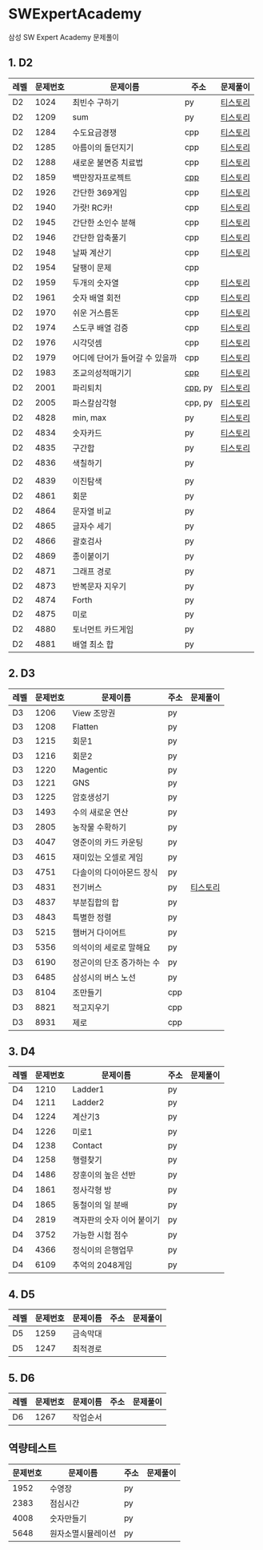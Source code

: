 # SWExpertAcademy
삼성 SW Expert Academy 문제풀이

## 1. D2


레벨 |문제번호| 문제이름 | 주소 | 문제풀이
--------|--------|--------|--------- | --------
D2 |1024| 최빈수 구하기 | py | [티스토리](https://mungto.tistory.com/126) 
D2 |1209| sum | py | [티스토리](https://mungto.tistory.com/127) 
D2 |1284| 수도요금경쟁 | cpp | [티스토리](https://mungto.tistory.com/123) 
D2 |1285| 아름이의 돌던지기 | cpp | [티스토리](https://mungto.tistory.com/122) 
D2 |1288| 새로운 불면증 치료법 | cpp | [티스토리](https://mungto.tistory.com/121) 
D2 |1859| 백만장자프로젝트 | [cpp](https://github.com/daum7766/SWExpertAcademy/blob/master/D2/D2_1859.cpp) | [티스토리](https://mungto.tistory.com/20) 
D2 |1926| 간단한 369게임 | cpp | [티스토리](https://mungto.tistory.com/109) 
D2 |1940| 가랏! RC카! | cpp | [티스토리](https://mungto.tistory.com/120) 
D2 |1945| 간단한 소인수 분해 | cpp | [티스토리](https://mungto.tistory.com/119) 
D2 |1946| 간단한 압축풀기 | cpp | [티스토리](https://mungto.tistory.com/118) 
D2 |1948| 날짜 계산기 | cpp | [티스토리](https://mungto.tistory.com/117) 
D2 |1954| 달팽이 문제 | cpp |  
D2 |1959| 두개의 숫자열 | cpp | [티스토리](https://mungto.tistory.com/116) 
D2 |1961| 숫자 배열 회전 | cpp | [티스토리](https://mungto.tistory.com/115) 
D2 |1970| 쉬운 거스름돈 | cpp | [티스토리](https://mungto.tistory.com/114) 
D2 |1974| 스도쿠 배열 검증 | cpp | [티스토리](https://mungto.tistory.com/113) 
D2 |1976| 시각덧셈 | cpp | [티스토리](https://mungto.tistory.com/112) 
D2 |1979| 어디에 단어가 들어갈 수 있을까 | cpp | [티스토리](https://mungto.tistory.com/111) 
D2|1983|조교의성적매기기|[cpp](https://github.com/daum7766/SWExpertAcademy/blob/master/D2/D2_1983.cpp)|[티스토리](https://mungto.tistory.com/24)
D2|2001|파리퇴치|[cpp](https://github.com/daum7766/SWExpertAcademy/commit/1b65d74c0a3be3fe3477831327f334975b89b562), py|[티스토리](https://mungto.tistory.com/23)
 D2   | 2005     | 파스칼삼각형                   | cpp, py                                                      | [티스토리](https://mungto.tistory.com/110) 
 D2   | 4828     | min, max                       | py                                                          | [티스토리](https://mungto.tistory.com/131) 
 D2   | 4834     | 숫자카드                       | py                                                           | [티스토리](https://mungto.tistory.com/129) 
 D2   | 4835     | 구간합                         | py                                                           | [티스토리](https://mungto.tistory.com/130) 
 D2   | 4836     | 색칠하기                       | py                                                           |                                            
      |          |                                |                                                              |                                            
 D2   | 4839     | 이진탐색                       | py                                                           |                                            
 D2   | 4861     | 회문                           | py                                                           |                                            
 D2   | 4864     | 문자열 비교                    | py                                                           |                                            
 D2   | 4865     | 글자수 세기                    | py                                                           |                                            
 D2   | 4866     | 괄호검사                       | py                                                           |                                            
 D2   | 4869     | 종이붙이기                     | py                                                           |                                            
 D2   | 4871     | 그래프 경로                    | py                                                           |                                            
 D2   | 4873     | 반복문자 지우기                | py                                                           |                                            
 D2   | 4874     | Forth                          | py                                                           |                                            
 D2   | 4875     | 미로                           | py                                                           |                                            
 D2   | 4880     | 토너먼트 카드게임              | py                                                           |                                            
 D2   | 4881     | 배열 최소 합                   | py                                                           |                                            



## 2. D3
레벨 |문제번호| 문제이름 | 주소 | 문제풀이
--------|--------|--------|--------- | --------
D3 |1206| View 조망권 | py | 
D3 |1208| Flatten | py | 
D3 |1215| 회문1 | py | 
D3 |1216| 회문2 | py | 
D3 |1220| Magentic | py | 
D3 |1221| GNS | py | 
D3 |1225| 암호생성기 | py | 
D3 |1493| 수의 새로운 연산 | py | 
D3 |2805| 농작물 수확하기 | py | 
D3 |4047| 영준이의 카드 카운팅 | py | 
D3 |4615| 재미있는 오셀로 게임 | py | 
D3 |4751| 다솔이의 다이아몬드 장식 | py | 
D3|4831|전기버스|py|[티스토리](https://mungto.tistory.com/128)
D3|4837|부분집합의 합|py|
D3|4843|특별한 정렬|py|
D3|5215|햄버거 다이어트|py|
D3|5356|의석이의 세로로 말해요|py|
D3|6190|정곤이의 단조 증가하는 수|py|
D3|6485|삼성시의 버스 노선|py|
D3|8104|조만들기|cpp|
D3|8821|적고지우기|cpp|
D3|8931|제로|cpp|



## 3. D4

레벨 |문제번호| 문제이름 | 주소 | 문제풀이
--------|--------|--------|--------- | --------
D4|1210|Ladder1|py|
D4|1211|Ladder2|py|
D4|1224|계산기3|py|
D4|1226|미로1|py|
D4|1238|Contact|py|
D4|1258|행렬찾기|py|
D4|1486|장훈이의 높은 선반|py|
D4|1861|정사각형 방|py|
D4|1865|동철이의 일 분배|py|
D4|2819|격자판의 숫자 이어 붙이기|py|
D4|3752|가능한 시험 점수|py|
D4|4366|정식이의 은행업무|py|
D4|6109|추억의 2048게임|py|



## 4. D5

레벨 |문제번호| 문제이름 | 주소 | 문제풀이
--------|--------|--------|--------- | --------
D5|1259|금속막대||
D5|1247|최적경로||



## 5. D6

레벨 |문제번호| 문제이름 | 주소 | 문제풀이
--------|--------|--------|--------- | --------
D6|1267|작업순서||



## 역량테스트

| 문제번호 | 문제이름           | 주소 | 문제풀이 |
| -------- | ------------------ | ---- | -------- |
|  1952     | 수영장             | py   |          |
|  2383     | 점심시간           | py   |          |
|  4008     | 숫자만들기         | py   |          |
|  5648     | 원자소멸시뮬레이션 | py   |          |